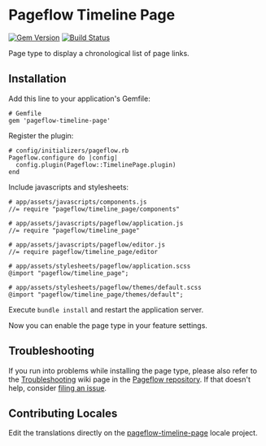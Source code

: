 # Pageflow Timeline Page

[![Gem Version](https://badge.fury.io/rb/pageflow-timeline-page.svg)](http://badge.fury.io/rb/pageflow-timeline-page)
[![Build Status](https://github.com/codevise/pageflow-timeline-page/workflows/tests/badge.svg)](https://github.com/codevise/pageflow-timeline-page/actions)

Page type to display a chronological list of page links.

## Installation

Add this line to your application's Gemfile:

    # Gemfile
    gem 'pageflow-timeline-page'

Register the plugin:

    # config/initializers/pageflow.rb
    Pageflow.configure do |config|
      config.plugin(Pageflow::TimelinePage.plugin)
    end

Include javascripts and stylesheets:

    # app/assets/javascripts/components.js
    //= require "pageflow/timeline_page/components"

    # app/assets/javascripts/pageflow/application.js
    //= require "pageflow/timeline_page"

    # app/assets/javascripts/pageflow/editor.js
    //= require pageflow/timeline_page/editor

    # app/assets/stylesheets/pageflow/application.scss
    @import "pageflow/timeline_page";

    # app/assets/stylesheets/pageflow/themes/default.scss
    @import "pageflow/timeline_page/themes/default";

Execute `bundle install` and restart the application server.

Now you can enable the page type in your feature settings.

## Troubleshooting

If you run into problems while installing the page type, please also
refer to the
[Troubleshooting](https://github.com/codevise/pageflow/wiki/Troubleshooting)
wiki page in the
[Pageflow repository](https://github.com/codevise/pageflow). If that
doesn't help, consider
[filing an issue](https://github.com/codevise/pageflow-timeline-page/issues).

## Contributing Locales

Edit the translations directly on the
[pageflow-timeline-page](http://www.localeapp.com/projects/public?search=tf/pageflow-timeline-page)
locale project.
